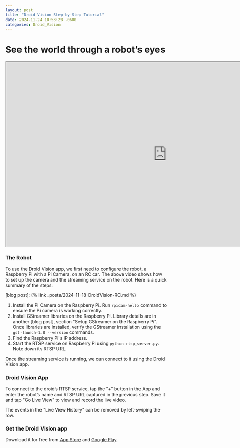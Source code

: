 ```yaml
---
layout: post
title: "Droid Vision Step-by-Step Tutorial"
date: 2024-11-24 10:53:28 -0600
categories: Droid_Vision
---
```

# See the world through a robot’s eyes 

<iframe width="1000" height="575"
src="https://www.youtube.com/embed/UXnyetTAiyk?autoplay=0&mute=0">
</iframe>


### The Robot
To use the Droid Vision app, we first need to configure the robot, a Raspberry Pi with a Pi Camera, on an RC car. The above video shows how to set up the camera and the streaming service on the robot. Here is a quick summary of the steps: 

[blog post]: {% link _posts/2024-11-18-DroidVision-RC.md %}

1. Install the Pi Camera on the Raspberry Pi. Run `rpicam-hello` command to ensure the Pi camera is working correctly.
2. Install GStreamer libraries on the Raspberry Pi. Library details are in another [blog post], section "Setup GStreamer on the Raspberry Pi". <br/>Once libraries are installed, verify the GStreamer installation using the `gst-launch-1.0 --version` commands.
3. Find the Raspberry Pi's IP address.
4. Start the RTSP service on Raspberry Pi using `python rtsp_server.py`. Note down its RTSP URL.

Once the streaming service is running, we can connect to it using the Droid Vision app. 

### Droid Vision App
To connect to the droid’s RTSP service, tap the "+" button in the App and enter the robot’s name and RTSP URL captured in the previous step. Save it and tap "Go Live View" to view and record the live video. 

The events in the "Live View History" can be removed by left-swiping the row. 

### Get the Droid Vision app
Download it for free from [App Store](https://apps.apple.com/us/app/droid-vision/id6737351549) and [Google Play](https://play.google.com/store/apps/details?id=ai.modularmachines.droidvision&hl=en-US). 
